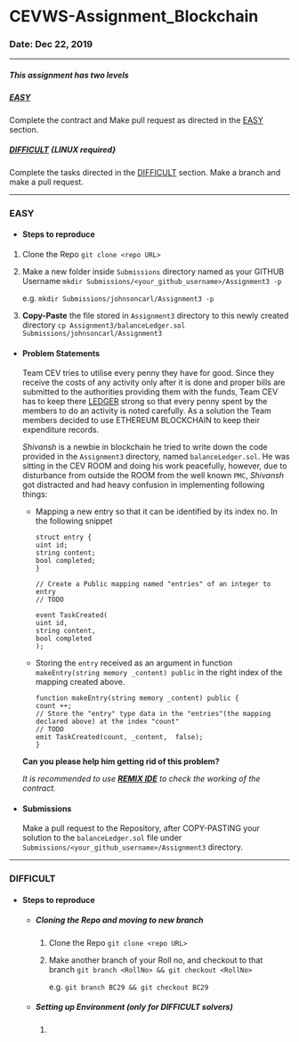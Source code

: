 # CEVWS-Assignment_Blockchain
### Date: Dec 22, 2019
-------

##### This assignment has two levels
##### [EASY](#EASY)
Complete the contract and Make pull request as directed in the [EASY](#EASY) section.

##### [DIFFICULT](#DIFFICULT) {LINUX required}
Complete the tasks directed in the [DIFFICULT](#DIFFICULT) section.
Make a branch and make a pull request.

-----------

### EASY
* #### Steps to reproduce
1. Clone the Repo 
    ```git clone <repo URL>```

2. Make a new folder inside ```Submissions``` directory named as your GITHUB Username
    ```mkdir Submissions/<your_github_username>/Assignment3 -p```
    
    e.g. ```mkdir Submissions/johnsoncarl/Assignment3 -p```

3. **Copy-Paste** the file stored in ```Assignment3``` directory to this newly created directory 
    ```cp Assignment3/balanceLedger.sol Submissions/johnsoncarl/Assignment3```

* #### Problem Statements
    Team CEV tries to utilise every penny they have for good. Since they receive the costs of any activity only after it is done and proper bills are submitted to the authorities providing them with the funds, Team CEV has to keep there [LEDGER](https://www.investopedia.com/terms/g/generalledger.asp) strong so that every penny spent by the members to do an activity is noted carefully. 
    As a solution the Team members decided to use ETHEREUM BLOCKCHAIN to keep their expenditure records. 

    *Shivansh* is a newbie in blockchain he tried to write down the code provided in the ```Assignment3``` directory, named ```balanceLedger.sol```. He was sitting in the CEV ROOM and doing his work peacefully, however, due to disturbance from outside the ROOM from the well known `PMC`, *Shivansh* got distracted and had heavy confusion in implementing following things:
    
    * Mapping a new entry so that it can be identified by its index no. In the following snippet
        ```solidity
        struct entry {
        uint id;
        string content;
        bool completed;
        }
        
        // Create a Public mapping named "entries" of an integer to entry
        // TODO
        
        event TaskCreated(
        uint id,
        string content,
        bool completed
        );
        ```
        
    * Storing the ```entry``` received as an argument in function ```makeEntry(string memory _content) public``` in the right index of the mapping created above.
        ```solidity
        function makeEntry(string memory _content) public {
        count ++;
        // Store the "entry" type data in the "entries"(the mapping declared above) at the index "count"
        // TODO
        emit TaskCreated(count, _content,  false);
        }
        ```
        
    **Can you please help him getting rid of this problem?**
    
    *It is recommended to use **[REMIX IDE](http://remix.ethereum.org/#optimize=false&evmVersion=null&version=soljson-v0.5.0+commit.1d4f565a.js)** to check the working of the contract.*
    
* #### Submissions
    Make a pull request to the Repository, after COPY-PASTING your solution to the ```balanceLedger.sol``` file under ```Submissions/<your_github_username>/Assignment3``` directory.

------------
<On progress>

### DIFFICULT

* #### Steps to reproduce

    * ##### Cloning the Repo and moving to new branch
        1. Clone the Repo
        ```git clone <repo URL>```

        2. Make another branch of your Roll no, and checkout to that branch
        ```git branch <RollNo> && git checkout <RollNo>```

            e.g. ```git branch BC29 && git checkout BC29```

    * ##### Setting up Environment (only for DIFFICULT solvers)
        1. 
